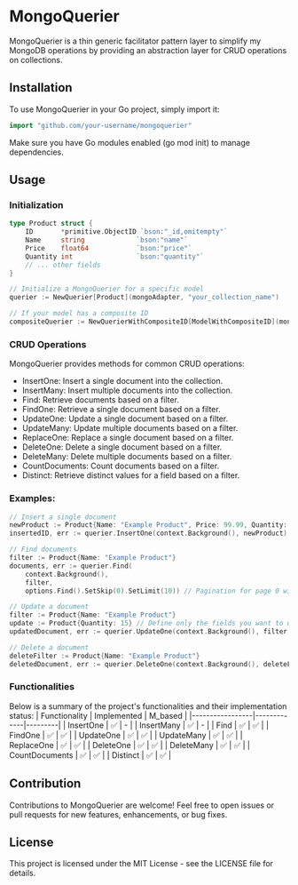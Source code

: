 # MongoQuerier

MongoQuerier is a thin generic facilitator pattern layer to simplify my MongoDB operations by providing an abstraction layer for CRUD operations on collections.

## Installation

To use MongoQuerier in your Go project, simply import it:

```go
import "github.com/your-username/mongoquerier"
```

Make sure you have Go modules enabled (go mod init) to manage dependencies.

## Usage
### Initialization

```go
type Product struct {
	ID       *primitive.ObjectID `bson:"_id,omitempty"`
	Name     string             `bson:"name"`
	Price    float64            `bson:"price"`
	Quantity int                `bson:"quantity"`
	// ... other fields
}

// Initialize a MongoQuerier for a specific model
querier := NewQuerier[Product](mongoAdapter, "your_collection_name")

// If your model has a composite ID
compositeQuerier := NewQuerierWithCompositeID[ModelWithCompositeID](mongoAdapter, "your_composite_collection")
```

### CRUD Operations
MongoQuerier provides methods for common CRUD operations:

* InsertOne: Insert a single document into the collection.
* InsertMany: Insert multiple documents into the collection.
* Find: Retrieve documents based on a filter.
* FindOne: Retrieve a single document based on a filter.
* UpdateOne: Update a single document based on a filter.
* UpdateMany: Update multiple documents based on a filter.
* ReplaceOne: Replace a single document based on a filter.
* DeleteOne: Delete a single document based on a filter.
* DeleteMany: Delete multiple documents based on a filter.
* CountDocuments: Count documents based on a filter.
* Distinct: Retrieve distinct values for a field based on a filter.

### Examples:
```go
// Insert a single document
newProduct := Product{Name: "Example Product", Price: 99.99, Quantity: 10}
insertedID, err := querier.InsertOne(context.Background(), newProduct)

// Find documents
filter := Product{Name: "Example Product"}
documents, err := querier.Find(
    context.Background(), 
    filter, 
    options.Find().SetSkip(0).SetLimit(10)) // Pagination for page 0 with size 10)

// Update a document
filter := Product{Name: "Example Product"}
update := Product{Quantity: 15} // Define only the fields you want to update
updatedDocument, err := querier.UpdateOne(context.Background(), filter, update)

// Delete a document
deleteFilter := Product{Name: "Example Product"}
deletedDocument, err := querier.DeleteOne(context.Background(), deleteFilter)
```

### Functionalities
Below is a summary of the project's functionalities and their implementation status:
| Functionality   | Implemented | M_based |
|-----------------|-------------|---------|
| InsertOne       | ✅          | -       |
| InsertMany      | ✅          | -       |
| Find            | ✅          | ✅      |
| FindOne         | ✅          | ✅      |
| UpdateOne       | ✅          | ✅      |
| UpdateMany      | ✅          | ✅      |
| ReplaceOne      | ✅          | ✅      |
| DeleteOne       | ✅          | ✅      |
| DeleteMany      | ✅          | ✅      |
| CountDocuments  | ✅          | ✅      |
| Distinct        | ✅          | ✅      |

## Contribution
Contributions to MongoQuerier are welcome! Feel free to open issues or pull requests for new features, enhancements, or bug fixes.


## License
This project is licensed under the MIT License - see the LICENSE file for details.
